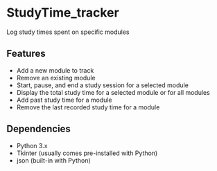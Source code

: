 # StudyTime_tracker
Log study times spent on specific modules


## Features

- Add a new module to track
- Remove an existing module
- Start, pause, and end a study session for a selected module
- Display the total study time for a selected module or for all modules
- Add past study time for a module
- Remove the last recorded study time for a module


## Dependencies

- Python 3.x
- Tkinter (usually comes pre-installed with Python)
- json (built-in with Python)
